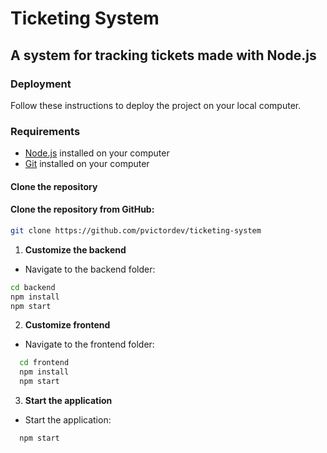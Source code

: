 # Ticketing System

## A system for tracking tickets made with Node.js

### Deployment

Follow these instructions to deploy the project on your local computer.

### Requirements

- [Node.js](https://nodejs.org/en/) installed on your computer
- [Git](https://git-scm.com/) installed on your computer

#### Clone the repository

#### Clone the repository from GitHub:
```bash
git clone https://github.com/pvictordev/ticketing-system
```

1. **Customize the backend**
- Navigate to the backend folder:
```bash
cd backend
npm install
npm start
```

2. **Customize frontend**
- Navigate to the frontend folder:
```bash
  cd frontend
  npm install
  npm start
```

3. **Start the application**
- Start the application:
```bash
  npm start
```
